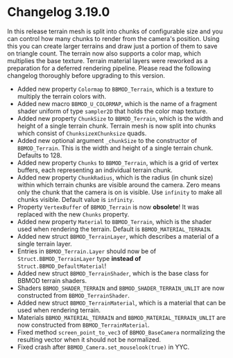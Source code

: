 # Changelog 3.19.0
In this release terrain mesh is split into chunks of configurable size and you can control how many chunks to render from the camera's position. Using this you can create larger terrains and draw just a portion of them to save on triangle count. The terrain now also supports a color map, which multiplies the base texture. Terrain material layers were reworked as a preparation for a deferred rendering pipeline. Please read the following changelog thoroughly before upgrading to this version.

* Added new property `Colormap` to `BBMOD_Terrain`, which is a texture to multiply the terrain colors with.
* Added new macro `BBMOD_U_COLORMAP`, which is the name of a fragment shader uniform of type `sampler2D` that holds the color map texture.
* Added new property `ChunkSize` to `BBMOD_Terrain`, which is the width and height of a single terrain chunk. Terrain mesh is now split into chunks which consist of `Chunksize`x`Chunksize` quads.
* Added new optional argument `_chunkSize` to the constructor of `BBMOD_Terrain`. This is the width and height of a single terrain chunk. Defaults to 128.
* Added new property `Chunks` to `BBMOD_Terrain`, which is a grid of vertex buffers, each representing an individual terrain chunk.
* Added new property `ChunkRadius`, which is the radius (in chunk size) within which terrain chunks are visible around the camera. Zero means only the chunk that the camera is on is visible. Use `infinity` to make all chunks visible. Default value is `infinity`.
* Property `VertexBuffer` of `BBMOD_Terrain` is now **obsolete**! It was replaced with the new `Chunks` property.
* Added new property `Material` to `BBMOD_Terrain`, which is the shader used when rendering the terrain. Default is `BBMOD_MATERIAL_TERRAIN`.
* Added new struct `BBMOD_TerrainLayer`, which describes a material of a single terrain layer.
* Entries in `BBMOD_Terrain.Layer` should now be of `Struct.BBMOD_TerrainLayer` type **instead of** `Struct.BBMOD_DefaultMaterial`!
* Added new struct `BBMOD_TerrainShader`, which is the base class for BBMOD terrain shaders.
* Shaders `BBMOD_SHADER_TERRAIN` and `BBMOD_SHADER_TERRAIN_UNLIT` are now constructed from `BBMOD_TerrainShader`.
* Added new struct `BBMOD_TerrainMaterial`, which is a material that can be used when rendering terrain.
* Materials `BBMOD_MATERIAL_TERRAIN` and `BBMOD_MATERIAL_TERRAIN_UNLIT` are now constructed from `BBMOD_TerrainMaterial`.
* Fixed method `screen_point_to_vec3` of `BBMOD_BaseCamera` normalizing the resulting vector when it should not be normalized.
* Fixed crash after `BBMOD_Camera.set_mouselook(true)` in YYC.
